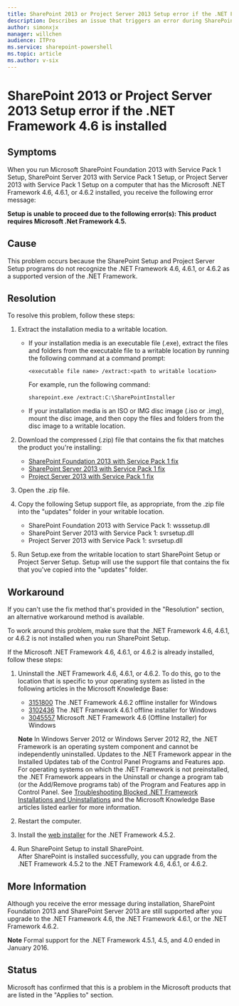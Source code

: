 ```yaml
---
title: SharePoint 2013 or Project Server 2013 Setup error if the .NET Framework 4.6 is installed
description: Describes an issue that triggers an error during SharePoint 2013 or Project Server 2013 Setup if the .NET Framework 4.6 is installed. Provides a workaround.
author: simonxjx
manager: willchen
audience: ITPro
ms.service: sharepoint-powershell
ms.topic: article
ms.author: v-six
---
```


# SharePoint 2013 or Project Server 2013 Setup error if the .NET Framework 4.6 is installed  

## Symptoms  

When you run Microsoft SharePoint Foundation 2013 with Service Pack 1 Setup, SharePoint Server 2013 with Service Pack 1 Setup, or Project Server 2013 with Service Pack 1 Setup on a computer that has the Microsoft .NET Framework 4.6, 4.6.1, or 4.6.2 installed, you receive the following error message:

**Setup is unable to proceed due to the following error(s): This product requires Microsoft .Net Framework 4.5.**

## Cause  

This problem occurs because the SharePoint Setup and Project Server Setup programs do not recognize the .NET Framework 4.6, 4.6.1, or 4.6.2 as a supported version of the .NET Framework.  

## Resolution  

To resolve this problem, follow these steps:  

1. Extract the installation media to a writable location.  

   - If your installation media is an executable file (.exe), extract the files and folders from the executable file to a writable location by running the following command at a command prompt:  

      ```
      <executable file name> /extract:<path to writable location>
      ```
      For example, run the following command:  

      ```
      sharepoint.exe /extract:C:\SharePointInstaller
      ```

   - If your installation media is an ISO or IMG disc image (.iso or .img), mount the disc image, and then copy the files and folders from the disc image to a writable location.     

2. Download the compressed (.zip) file that contains the fix that matches the product you're installing:  

   - [SharePoint Foundation 2013 with Service Pack 1 fix](https://download.microsoft.com/download/3/6/2/362c4a9c-4afe-425e-825f-369d34d64f4e/wsssetup_15-0-4709-1000_x64.zip)   
   - [SharePoint Server 2013 with Service Pack 1 fix](https://download.microsoft.com/download/3/6/2/362c4a9c-4afe-425e-825f-369d34d64f4e/svrsetup_15-0-4709-1000_x64.zip)   
   - [Project Server 2013 with Service Pack 1 fix](https://download.microsoft.com/download/3/6/2/362c4a9c-4afe-425e-825f-369d34d64f4e/svrsetup_15-0-4709-1000_x64.zip)     

3. Open the .zip file.   
4. Copy the following Setup support file, as appropriate, from the .zip file into the "updates" folder in your writable location.   

   - SharePoint Foundation 2013 with Service Pack 1: wsssetup.dll   
   - SharePoint Server 2013 with Service Pack 1: svrsetup.dll   
   - Project Server 2013 with Service Pack 1: svrsetup.dll     

5. Run Setup.exe from the writable location to start SharePoint Setup or Project Server Setup. Setup will use the support file that contains the fix that you've copied into the "updates" folder.     

## Workaround  

If you can't use the fix method that's provided in the "Resolution" section, an alternative workaround method is available.  

To work around this problem, make sure that the .NET Framework 4.6, 4.6.1, or 4.6.2 is not installed when you run SharePoint Setup.  

If the Microsoft .NET Framework 4.6, 4.6.1, or 4.6.2 is already installed, follow these steps:  

1. Uninstall the .NET Framework 4.6, 4.6.1, or 4.6.2. To do this, go to the location that is specific to your operating system as listed in the following articles in the Microsoft Knowledge Base:
   - [3151800](https://support.microsoft.com/help/3151800) The .NET Framework 4.6.2 offline installer for Windows
   - [3102436](https://support.microsoft.com/help/3102436) The .NET Framework 4.6.1 offline installer for Windows  
   - [3045557](https://support.microsoft.com/help/3045557) Microsoft .NET Framework 4.6 (Offline Installer) for Windows

   **Note** In Windows Server 2012 or Windows Server 2012 R2, the .NET Framework is an operating system component and cannot be independently uninstalled. Updates to the .NET Framework appear in the Installed Updates  tab of the Control Panel Programs and Features  app. For operating systems on which the .NET Framework is not preinstalled, the .NET Framework appears in the Uninstall or change a program  tab (or the Add/Remove programs  tab) of the Program and Features  app in Control Panel. See [Troubleshooting Blocked .NET Framework Installations and Uninstallations](https://msdn.microsoft.com/library/hh925569%28v=vs.110%29.aspx) and the Microsoft Knowledge Base articles listed earlier for more information.  
   
2. Restart the computer.   
3. Install the [web installer](https://www.microsoft.com/download/details.aspx?id=42643) for the .NET Framework 4.5.2.   
4. Run SharePoint Setup to install SharePoint.     
After SharePoint is installed successfully, you can upgrade from the .NET Framework 4.5.2 to the .NET Framework 4.6, 4.6.1, or 4.6.2.  

## More Information  

Although you receive the error message during installation, SharePoint Foundation 2013 and SharePoint Server 2013 are still supported after you upgrade to the .NET Framework 4.6, the .NET Framework 4.6.1, or the .NET Framework 4.6.2.  

**Note** Formal support for the .NET Framework 4.5.1, 4.5, and 4.0 ended in January 2016.  

## Status  

Microsoft has confirmed that this is a problem in the Microsoft products that are listed in the "Applies to" section.
